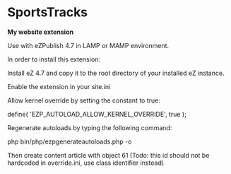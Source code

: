 SportsTracks
======

**My website extension**

Use with eZPublish 4.7 in LAMP or MAMP environment.

In order to install this extension:
 
Install eZ 4.7 and copy it to the root directory of your installed eZ instance.

Enable the extension in your site.ini

Allow kernel override by setting the constant to true:

define( 'EZP_AUTOLOAD_ALLOW_KERNEL_OVERRIDE', true );

Regenerate autoloads by typing the following command:

php bin/php/ezpgenerateautoloads.php -o

Then create content article with object 61 (Todo: this id should not be hardcoded in override.ini, use class identifier instead)
